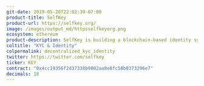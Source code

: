 ```yaml
---
git-date: 2019-05-20T22:02:39-07:00
product-title: SelfKey
product-url: https://selfkey.org/
image: /images/output_md/httpsselfkeyorg.png
ecosystem: ethereum
product-description: SelfKey is building a blockchain-based identity system that allows identity owners to truly own, control and manage their digital identity.
coltitle: "KYC & Identity"
colpermalink: decentralized_kyc_identity
twitter: https://twitter.com/selfkey
ticker: KEY
contract: "0x4cc19356f2d37338b9802aa8e8fc58b0373296e7"
decimals: 18
---
```

